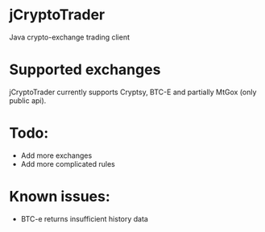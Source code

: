 jCryptoTrader
=========================
Java crypto-exchange trading client

# Supported exchanges
jCryptoTrader currently supports Cryptsy, BTC-E and partially MtGox (only public api).

# Todo:
* Add more exchanges
* Add more complicated rules

# Known issues:
* BTC-e returns insufficient history data